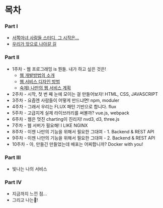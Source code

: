 # 목차

### Part I 

* [서쪽마녀 사람들 스터디, 그 시작은...](part1/members.md)
* [우리가 앞으로 나아갈 길](part1/plan.md)

### Part II

* 1주차 - 웹 프로그래밍 is 뭔들. 내가 하고 싶은 것은!
	* [웹 개발방법의 소개](part2/01-web-intro/introduction-web-dev.md)
 	* [웹 서비스 디자인 방법](part2/01-web-intro/web-service-design.md)
 	* [숙제) 나만의 웹 서비스 계획](part2/01-web-intro/web-service-plan.md)
* 2주차 - 시작, 첫 번 째 눈에 모이는 걸 만들어보자! HTML, CSS, JAVASCRIPT
* 3주차 - 요즘엔 사람들이 어떻게 만드냐면! npm, moduler
* 4주차 - 그래서 우리는 FLUX 패턴 기반으로 합니다. flux
* 5주차 - 고급지게 실제 라이브러리를 써볼까? vue.js, webpack
* 6주차 - 웹은 멋진 charting이 진리지! nvd3, d3, three.js
* 7주차 - 웹 서버가 필요해! I LIKE NGINX
* 8주차 - 이젠 나만의 기능을 위해서 필요한 그대여 - 1. Backend & REST API
* 9주차 - 이젠 나만의 기능을 위해서 필요한 그대여 - 2. Backend & REST API
* 10주차 - 아, 만들긴 만들었는데 배포는 어찌합니까? Docker with you!

### Part III

* 빛나는 나의 서비스

### Part IV

* 지금까지 느낀 점...
* 그리고 나는!